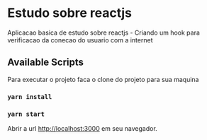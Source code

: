 # Estudo sobre reactjs

Aplicacao basica de estudo sobre reactjs - Criando um hook para verificacao da conecao do usuario com a internet

## Available Scripts

Para executar o projeto faca o clone do projeto para sua maquina

### `yarn install`

### `yarn start`

Abrir a url [http://localhost:3000](http://localhost:3000) em seu navegador.
